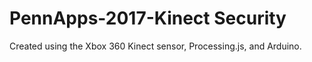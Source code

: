 # PennApps-2017-Kinect Security

Created using the Xbox 360 Kinect sensor, Processing.js, and Arduino.

